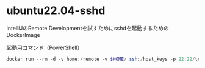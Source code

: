 # ubuntu22.04-sshd
IntelliJのRemote Developmentを試すためにsshdを起動するためのDockerImage

起動用コマンド（PowerShell）

```PowerShell
docker run --rm -d -v home:/remote -v $HOME/.ssh:/host_keys -p 22:22/tcp ubuntu22.04-sshd:latest
```

